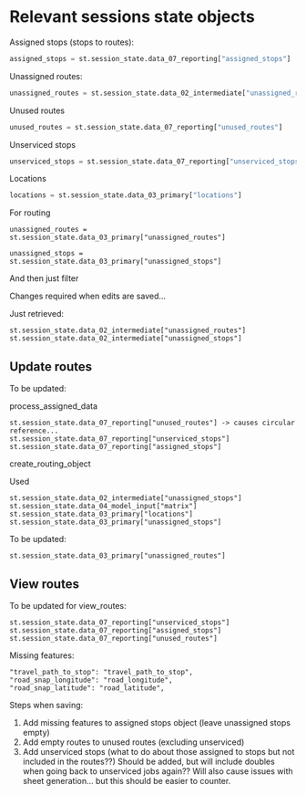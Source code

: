 # Relevant sessions state objects

Assigned stops (stops to routes):

```python
assigned_stops = st.session_state.data_07_reporting["assigned_stops"]
```

Unassigned routes:

```python
unassigned_routes = st.session_state.data_02_intermediate["unassigned_routes"]
```

Unused routes

```python
unused_routes = st.session_state.data_07_reporting["unused_routes"]
```

Unserviced stops

```python
unserviced_stops = st.session_state.data_07_reporting["unserviced_stops"]
```

Locations

```python
locations = st.session_state.data_03_primary["locations"]
```

For routing

```
unassigned_routes = st.session_state.data_03_primary["unassigned_routes"]
```

```
unassigned_stops = st.session_state.data_03_primary["unassigned_stops"]
```

And then just filter

Changes required when edits are saved...

Just retrieved:

```
st.session_state.data_02_intermediate["unassigned_routes"]
st.session_state.data_02_intermediate["unassigned_stops"]
```

## Update routes

To be updated:

process_assigned_data

```
st.session_state.data_07_reporting["unused_routes"] -> causes circular reference...
st.session_state.data_07_reporting["unserviced_stops"]
st.session_state.data_07_reporting["assigned_stops"]
```

create_routing_object

Used

```
st.session_state.data_02_intermediate["unassigned_stops"]
st.session_state.data_04_model_input["matrix"]
st.session_state.data_03_primary["locations"]
st.session_state.data_03_primary["unassigned_stops"]
```

To be updated:

```
st.session_state.data_03_primary["unassigned_routes"]
```

## View routes

To be updated for view_routes:

```
st.session_state.data_07_reporting["unserviced_stops"]
st.session_state.data_07_reporting["assigned_stops"]
st.session_state.data_07_reporting["unused_routes"]
```

Missing features:

```
"travel_path_to_stop": "travel_path_to_stop",
"road_snap_longitude": "road_longitude",
"road_snap_latitude": "road_latitude",
```

Steps when saving:

1. Add missing features to assigned stops object (leave unassigned stops empty)
2. Add empty routes to unused routes (excluding unserviced)
3. Add unserviced stops (what to do about those assigned to stops but not included in the routes??) Should be added, but will include doubles when going back to unserviced jobs again?? Will also cause issues with sheet generation... but this should be easier to counter.
